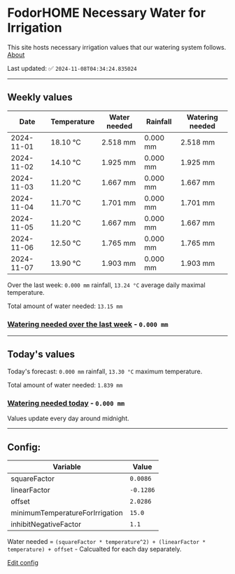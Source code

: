 # FodorHOME Necessary Water for Irrigation

This site hosts necessary irrigation values that our watering system follows. [About](https://github.com/redyau/irrigation)

Last updated: ✅ `2024-11-08T04:34:24.835024`

---

## Weekly values

| Date | Temperature | Water needed | Rainfall | Watering needed |
|-----|-----|-----|-----|-----|
| 2024-11-01 | 18.10 °C | 2.518 mm | 0.000 mm | 2.518 mm |
| 2024-11-02 | 14.10 °C | 1.925 mm | 0.000 mm | 1.925 mm |
| 2024-11-03 | 11.20 °C | 1.667 mm | 0.000 mm | 1.667 mm |
| 2024-11-04 | 11.70 °C | 1.701 mm | 0.000 mm | 1.701 mm |
| 2024-11-05 | 11.20 °C | 1.667 mm | 0.000 mm | 1.667 mm |
| 2024-11-06 | 12.50 °C | 1.765 mm | 0.000 mm | 1.765 mm |
| 2024-11-07 | 13.90 °C | 1.903 mm | 0.000 mm | 1.903 mm |


Over the last week: `0.000 mm` rainfall, `13.24 °C` average daily maximal temperature.

Total amount of water needed: `13.15 mm`

### [Watering needed over the last week](lastweek.txt) - `0.000 mm`

---

## Today's values

Today's forecast: `0.000 mm` rainfall, `13.30 °C` maximum temperature.

Total amount of water needed: `1.839 mm`

### [Watering needed today](today.txt) - `0.000 mm`

Values update every day around midnight.

---

## Config:

| Variable | Value |
|-----|-----|
| squareFactor | `0.0086` |
| linearFactor | `-0.1286` |
| offset | `2.0286` |
| minimumTemperatureForIrrigation | `15.0` |
| inhibitNegativeFactor | `1.1` |

Water needed = `(squareFactor * temperature^2) + (linearFactor * temperature) + offset` - Calcualted for each day separately.

[Edit config](https://github.com/RedyAu/irrigation/edit/main/config.json)
